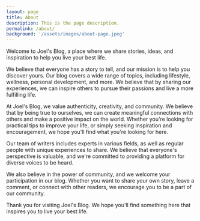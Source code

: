```yaml
---
layout: page
title: About
description: This is the page description. 
permalink: /about/
background: '/assets/images/about-page.jpeg'
---
```


Welcome to Joel's Blog, a place where we share stories, ideas, and inspiration to help you live your best life.

We believe that everyone has a story to tell, and our mission is to help you discover yours. Our blog covers a wide range of topics, including lifestyle, wellness, personal development, and more. We believe that by sharing our experiences, we can inspire others to pursue their passions and live a more fulfilling life.

At Joel's Blog, we value authenticity, creativity, and community. We believe that by being true to ourselves, we can create meaningful connections with others and make a positive impact on the world. Whether you're looking for practical tips to improve your life, or simply seeking inspiration and encouragement, we hope you'll find what you're looking for here.

Our team of writers includes experts in various fields, as well as regular people with unique experiences to share. We believe that everyone's perspective is valuable, and we're committed to providing a platform for diverse voices to be heard.

We also believe in the power of community, and we welcome your participation in our blog. Whether you want to share your own story, leave a comment, or connect with other readers, we encourage you to be a part of our community.

Thank you for visiting Joel's Blog. We hope you'll find something here that inspires you to live your best life.


